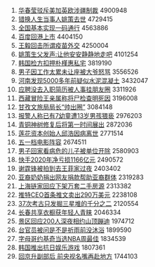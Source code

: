 1. [华春莹驳斥美加英欧涉疆制裁](http://www.baidu.com/baidu?cl=3&tn=SE_baiduhomet8_jmjb7mjw&rsv_dl=fyb_top&fr=top1000&wd=%BB%AA%B4%BA%D3%A8%B2%B5%B3%E2%C3%C0%BC%D3%D3%A2%C5%B7%C9%E6%BD%AE%D6%C6%B2%C3) 4900948
1. [错换人生当事人姚策去世](http://www.baidu.com/baidu?cl=3&tn=SE_baiduhomet8_jmjb7mjw&rsv_dl=fyb_top&fr=top1000&wd=%B4%ED%BB%BB%C8%CB%C9%FA%B5%B1%CA%C2%C8%CB%D2%A6%B2%DF%C8%A5%CA%C0) 4729415
1. [全国基本实现一码通行](http://www.baidu.com/baidu?cl=3&tn=SE_baiduhomet8_jmjb7mjw&rsv_dl=fyb_top&fr=top1000&wd=%C8%AB%B9%FA%BB%F9%B1%BE%CA%B5%CF%D6%D2%BB%C2%EB%CD%A8%D0%D0) 4563886
1. [百度回港上市](http://www.baidu.com/baidu?cl=3&tn=SE_baiduhomet8_jmjb7mjw&rsv_dl=fyb_top&fr=top1000&wd=%B0%D9%B6%C8%BB%D8%B8%DB%C9%CF%CA%D0) 4404150
1. [王毅回击所谓疫苗外交](http://www.baidu.com/baidu?cl=3&tn=SE_baiduhomet8_jmjb7mjw&rsv_dl=fyb_top&fr=top1000&wd=%CD%F5%D2%E3%BB%D8%BB%F7%CB%F9%CE%BD%D2%DF%C3%E7%CD%E2%BD%BB) 4250004
1. [姚策生父发声:让他安安静静地走吧](http://www.baidu.com/baidu?cl=3&tn=SE_baiduhomet8_jmjb7mjw&rsv_dl=fyb_top&fr=top1000&wd=%D2%A6%B2%DF%C9%FA%B8%B8%B7%A2%C9%F9%3A%C8%C3%CB%FB%B0%B2%B0%B2%BE%B2%BE%B2%B5%D8%D7%DF%B0%C9) 4101254
1. [韩国检方扣押朴槿惠私宅](http://www.baidu.com/baidu?cl=3&tn=SE_baiduhomet8_jmjb7mjw&rsv_dl=fyb_top&fr=top1000&wd=%BA%AB%B9%FA%BC%EC%B7%BD%BF%DB%D1%BA%C6%D3%E9%C8%BB%DD%CB%BD%D5%AC) 3819190
1. [男子因工作太累未让座被大爷怒骂](http://www.baidu.com/baidu?cl=3&tn=SE_baiduhomet8_jmjb7mjw&rsv_dl=fyb_top&fr=top1000&wd=%C4%D0%D7%D3%D2%F2%B9%A4%D7%F7%CC%AB%C0%DB%CE%B4%C8%C3%D7%F9%B1%BB%B4%F3%D2%AF%C5%AD%C2%EE) 3556526
1. [河南发现5000多年前疑似水泥混凝土](http://www.baidu.com/baidu?cl=3&tn=SE_baiduhomet8_jmjb7mjw&rsv_dl=fyb_top&fr=top1000&wd=%BA%D3%C4%CF%B7%A2%CF%D65000%B6%E0%C4%EA%C7%B0%D2%C9%CB%C6%CB%AE%C4%E0%BB%EC%C4%FD%CD%C1) 3432047
1. [应聘没去入职简历被人事挂朋友圈](http://www.baidu.com/baidu?cl=3&tn=SE_baiduhomet8_jmjb7mjw&rsv_dl=fyb_top&fr=top1000&wd=%D3%A6%C6%B8%C3%BB%C8%A5%C8%EB%D6%B0%BC%F2%C0%FA%B1%BB%C8%CB%CA%C2%B9%D2%C5%F3%D3%D1%C8%A6) 3311926
1. [西藏冒险王亲属称将尸检查明死因](http://www.baidu.com/baidu?cl=3&tn=SE_baiduhomet8_jmjb7mjw&rsv_dl=fyb_top&fr=top1000&wd=%CE%F7%B2%D8%C3%B0%CF%D5%CD%F5%C7%D7%CA%F4%B3%C6%BD%AB%CA%AC%BC%EC%B2%E9%C3%F7%CB%C0%D2%F2) 3196008
1. [甘孜文旅局局长“帅出圈”](http://www.baidu.com/baidu?cl=3&tn=SE_baiduhomet8_jmjb7mjw&rsv_dl=fyb_top&fr=top1000&wd=%B8%CA%D7%CE%CE%C4%C2%C3%BE%D6%BE%D6%B3%A4%A1%B0%CB%A7%B3%F6%C8%A6%A1%B1) 3084148
1. [报警人称已有7幼童遭13岁男孩猥亵](http://www.baidu.com/baidu?cl=3&tn=SE_baiduhomet8_jmjb7mjw&rsv_dl=fyb_top&fr=top1000&wd=%B1%A8%BE%AF%C8%CB%B3%C6%D2%D1%D3%D07%D3%D7%CD%AF%D4%E213%CB%EA%C4%D0%BA%A2%E2%AB%D9%F4) 2976203
1. [青铜神树修复后将第一时间展出](http://www.baidu.com/baidu?cl=3&tn=SE_baiduhomet8_jmjb7mjw&rsv_dl=fyb_top&fr=top1000&wd=%C7%E0%CD%AD%C9%F1%CA%F7%D0%DE%B8%B4%BA%F3%BD%AB%B5%DA%D2%BB%CA%B1%BC%E4%D5%B9%B3%F6) 2872036
1. [莲花资本创始人邱浩因病离世](http://www.baidu.com/baidu?cl=3&tn=SE_baiduhomet8_jmjb7mjw&rsv_dl=fyb_top&fr=top1000&wd=%C1%AB%BB%A8%D7%CA%B1%BE%B4%B4%CA%BC%C8%CB%C7%F1%BA%C6%D2%F2%B2%A1%C0%EB%CA%C0) 2771514
1. [五一档电影阵容](http://www.baidu.com/baidu?cl=3&tn=SE_baiduhomet8_jmjb7mjw&rsv_dl=fyb_top&fr=top1000&wd=%CE%E5%D2%BB%B5%B5%B5%E7%D3%B0%D5%F3%C8%DD) 2674511
1. [男子回家看病危的儿子被单位开除](http://www.baidu.com/baidu?cl=3&tn=SE_baiduhomet8_jmjb7mjw&rsv_dl=fyb_top&fr=top1000&wd=%C4%D0%D7%D3%BB%D8%BC%D2%BF%B4%B2%A1%CE%A3%B5%C4%B6%F9%D7%D3%B1%BB%B5%A5%CE%BB%BF%AA%B3%FD) 2580903
1. [快手2020年净亏损1166亿元](http://www.baidu.com/baidu?cl=3&tn=SE_baiduhomet8_jmjb7mjw&rsv_dl=fyb_top&fr=top1000&wd=%BF%EC%CA%D62020%C4%EA%BE%BB%BF%F7%CB%F01166%D2%DA%D4%AA) 2490572
1. [谢霆锋被拍到去王菲家过夜](http://www.baidu.com/baidu?cl=3&tn=SE_baiduhomet8_jmjb7mjw&rsv_dl=fyb_top&fr=top1000&wd=%D0%BB%F6%AA%B7%E6%B1%BB%C5%C4%B5%BD%C8%A5%CD%F5%B7%C6%BC%D2%B9%FD%D2%B9) 2403402
1. [亚裔奶奶捐出网友捐款帮助亚裔群体](http://www.baidu.com/baidu?cl=3&tn=SE_baiduhomet8_jmjb7mjw&rsv_dl=fyb_top&fr=top1000&wd=%D1%C7%D2%E1%C4%CC%C4%CC%BE%E8%B3%F6%CD%F8%D3%D1%BE%E8%BF%EE%B0%EF%D6%FA%D1%C7%D2%E1%C8%BA%CC%E5) 2319283
1. [上海链家回应下架万套二手房源](http://www.baidu.com/baidu?cl=3&tn=SE_baiduhomet8_jmjb7mjw&rsv_dl=fyb_top&fr=top1000&wd=%C9%CF%BA%A3%C1%B4%BC%D2%BB%D8%D3%A6%CF%C2%BC%DC%CD%F2%CC%D7%B6%FE%CA%D6%B7%BF%D4%B4) 2313382
1. [推特CEO首条推文卖出290万美元](http://www.baidu.com/baidu?cl=3&tn=SE_baiduhomet8_jmjb7mjw&rsv_dl=fyb_top&fr=top1000&wd=%CD%C6%CC%D8CEO%CA%D7%CC%F5%CD%C6%CE%C4%C2%F4%B3%F6290%CD%F2%C3%C0%D4%AA) 2238108
1. [37次考古只发掘三星堆的千分之二](http://www.baidu.com/baidu?cl=3&tn=SE_baiduhomet8_jmjb7mjw&rsv_dl=fyb_top&fr=top1000&wd=37%B4%CE%BF%BC%B9%C5%D6%BB%B7%A2%BE%F2%C8%FD%D0%C7%B6%D1%B5%C4%C7%A7%B7%D6%D6%AE%B6%FE) 2120554
1. [长春共享衣橱获年轻人青睐](http://www.baidu.com/baidu?cl=3&tn=SE_baiduhomet8_jmjb7mjw&rsv_dl=fyb_top&fr=top1000&wd=%B3%A4%B4%BA%B9%B2%CF%ED%D2%C2%B3%F7%BB%F1%C4%EA%C7%E1%C8%CB%C7%E0%ED%F9) 2046334
1. [景区回应200人深夜相约山顶蹦迪](http://www.baidu.com/baidu?cl=3&tn=SE_baiduhomet8_jmjb7mjw&rsv_dl=fyb_top&fr=top1000&wd=%BE%B0%C7%F8%BB%D8%D3%A6200%C8%CB%C9%EE%D2%B9%CF%E0%D4%BC%C9%BD%B6%A5%B1%C4%B5%CF) 1974712
1. [台官员被问是不是祈雨前没沐浴](http://www.baidu.com/baidu?cl=3&tn=SE_baiduhomet8_jmjb7mjw&rsv_dl=fyb_top&fr=top1000&wd=%CC%A8%B9%D9%D4%B1%B1%BB%CE%CA%CA%C7%B2%BB%CA%C7%C6%ED%D3%EA%C7%B0%C3%BB%E3%E5%D4%A1) 1899590
1. [字母哥约基奇当选NBA周最佳](http://www.baidu.com/baidu?cl=3&tn=SE_baiduhomet8_jmjb7mjw&rsv_dl=fyb_top&fr=top1000&wd=%D7%D6%C4%B8%B8%E7%D4%BC%BB%F9%C6%E6%B5%B1%D1%A1NBA%D6%DC%D7%EE%BC%D1) 1834539
1. [韩国推出抗日娱乐游戏](http://www.baidu.com/baidu?cl=3&tn=SE_baiduhomet8_jmjb7mjw&rsv_dl=fyb_top&fr=top1000&wd=%BA%AB%B9%FA%CD%C6%B3%F6%BF%B9%C8%D5%D3%E9%C0%D6%D3%CE%CF%B7) 1807361
1. [回京升副部后 前央视名嘴再赴地方](http://www.baidu.com/baidu?cl=3&tn=SE_baiduhomet8_jmjb7mjw&rsv_dl=fyb_top&fr=top1000&wd=%BB%D8%BE%A9%C9%FD%B8%B1%B2%BF%BA%F3%20%C7%B0%D1%EB%CA%D3%C3%FB%D7%EC%D4%D9%B8%B0%B5%D8%B7%BD) 1744103